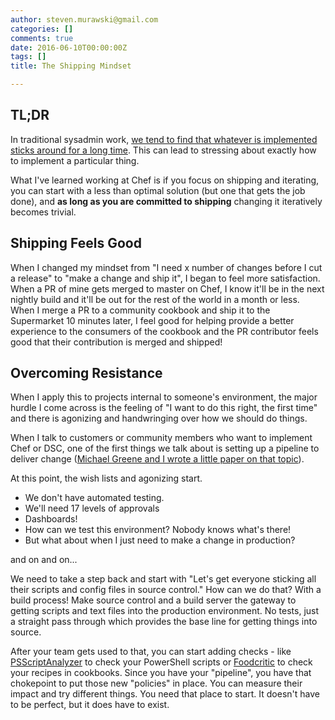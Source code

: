 ```yaml
---
author: steven.murawski@gmail.com
categories: []
comments: true
date: 2016-06-10T00:00:00Z
tags: []
title: The Shipping Mindset

---
```


## TL;DR

In traditional sysadmin work, [we tend to find that whatever is implemented sticks around for a long time](http://stevenmurawski.com/powershell/2014/01/its-just-temporary/).  This can lead to stressing about exactly how to implement a particular thing.  

What I've learned working at Chef is if you focus on shipping and iterating, you can start with a less than optimal solution (but one that gets the job done), and **as long as you are committed to shipping** changing it iteratively becomes trivial.

## Shipping Feels Good
When I changed my mindset from "I need x number of changes before I cut a release" to "make a change and ship it", I began to feel more satisfaction.  When a PR of mine gets merged to master on Chef, I know it'll be in the next nightly build and it'll be out for the rest of the world in a month or less.  When I merge a PR to a community cookbook and ship it to the Supermarket 10 minutes later, I feel good for helping provide a better experience to the consumers of the cookbook and the PR contributor feels good that their contribution is merged and shipped!

## Overcoming Resistance

When I apply this to projects internal to someone's environment, the major hurdle I come across is the feeling of "I want to do this right, the first time" and there is agonizing and handwringing over how we should do things.

When I talk to customers or community members who want to implement Chef or DSC, one of the first things we talk about is setting up a pipeline to deliver change ([Michael Greene and I wrote a little paper on that topic](http://aka.ms/thereleasepipelinemodelpdf)).  

At this point, the wish lists and agonizing start.

* We don't have automated testing.
* We'll need 17 levels of approvals
* Dashboards!
* How can we test this environment? Nobody knows what's there!
* But what about when I just need to make a change in production?

and on and on...

We need to take a step back and start with "Let's get everyone sticking all their scripts and config files in source control."  How can we do that?  With a build process!  Make source control and a build server the gateway to getting scripts and text files into the production environment.  No tests, just a straight pass through which provides the base line for getting things into source.  

After your team gets used to that, you can start adding checks - like [PSScriptAnalyzer](https://github.com/PowerShell/PSScriptAnalyzer) to check your PowerShell scripts or [Foodcritic](http://www.foodcritic.io/) to check your recipes in cookbooks.  Since you have your "pipeline", you have that chokepoint to put those new "policies" in place.  You can measure their impact and try different things.  You need that place to start.  It doesn't have to be perfect, but it does have to exist.
